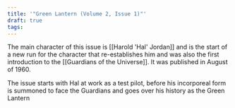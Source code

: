 ```yaml
---
title: '"Green Lantern (Volume 2, Issue 1)"'
draft: true
tags:
---
```

The main character of this issue is [[Harold 'Hal' Jordan]] and is the start of a new run for the character that re-establishes him and was also the first introduction to the [[Guardians of the Universe]]. It was published in August of 1960.

The issue starts with Hal at work as a test pilot, before his incorporeal form is summoned to face the Guardians and goes over his history as the Green Lantern